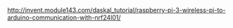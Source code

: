 http://invent.module143.com/daskal_tutorial/raspberry-pi-3-wireless-pi-to-arduino-communication-with-nrf24l01/